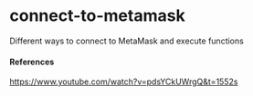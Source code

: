 # connect-to-metamask
Different ways to connect to MetaMask and execute functions

#### References
https://www.youtube.com/watch?v=pdsYCkUWrgQ&t=1552s

